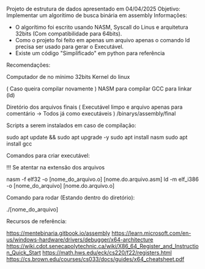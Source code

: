 Projeto de estrutura de dados apresentado em 04/04/2025
   Objetivo: Implementar um algorítimo de busca binária em assembly
   Informações: 
   - O algorítimo foi escrito usando NASM, Syscall do Linus e arquitetura 32bits (Com compatibilidade para 64bits).
   - Como o projeto foi feito em apenas um arquivo apenas o comando ld precisa ser usado para gerar o Executável.
   - Existe um código "Simplificado" em python para referência

   

Recomendações:

Computador de no mínimo 32bits
Kernel do linux

( Caso queira compilar novamente )
NASM para compilar
GCC para linkar (ld)



Diretório dos arquivos finais ( Executável limpo e arquivo apenas para comentário -> Todos já como executáveis )
   /binarys/assembly/final


Scripts a serem instalados em caso de compilação:

sudo apt update && sudo apt upgrade -y
sudo apt install nasm
sudo apt install gcc

Comandos para criar executável:

!!! Se atentar na extensão dos arquivos

nasm -f elf32 -o [nome_do_arquivo.o] [nome.do.arquivo.asm]
ld -m elf_i386 -o [nome_do_arquivo] [nome.do.arquivo.o]

Comando para rodar (Estando dentro do diretório):

./[nome_do_arquivo]








Recursos de referência:

https://mentebinaria.gitbook.io/assembly
https://learn.microsoft.com/en-us/windows-hardware/drivers/debugger/x64-architecture
https://wiki.cdot.senecapolytechnic.ca/wiki/X86_64_Register_and_Instruction_Quick_Start
https://math.hws.edu/eck/cs220/f22/registers.html
https://cs.brown.edu/courses/cs033/docs/guides/x64_cheatsheet.pdf


